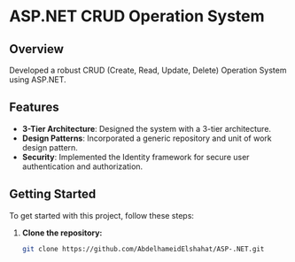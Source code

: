 # ASP.NET CRUD Operation System

## Overview
Developed a robust CRUD (Create, Read, Update, Delete) Operation System using ASP.NET.

## Features
- **3-Tier Architecture**: Designed the system with a 3-tier architecture.
- **Design Patterns**: Incorporated a generic repository and unit of work design pattern.
- **Security**: Implemented the Identity framework for secure user authentication and authorization.

## Getting Started
To get started with this project, follow these steps:

1. **Clone the repository:**
   ```bash
   git clone https://github.com/AbdelhameidElshahat/ASP-.NET.git
